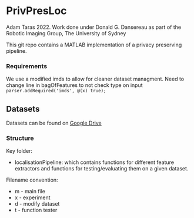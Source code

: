 # PrivPresLoc
Adam Taras 2022. Work done under Donald G. Dansereau as part of the Robotic Imaging Group, The University of Sydney

This git repo contains a MATLAB implementation of a privacy preserving pipeline. 

### Requirements

We use a modified imds to allow for cleaner dataset managment.
Need to change line in bagOfFeatures to not check type on input 
`parser.addRequired('imds', @(x) true);`

## Datasets

Datasets can be found on [Google Drive](https://drive.google.com/file/d/13gJZODgmu5-J6e-ORR_-c9Mou6VAmvAI/view?usp=share_link)

### Structure

Key folder:
- localisationPipeline: which contains functions for different feature extractors and functions for testing/evaluating them on a given dataset. 

Filename convention:
- m - main file
- x - experiment
- d - modify dataset
- t - function tester


